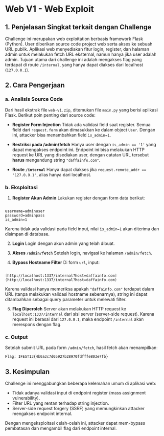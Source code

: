 # Web V1 - Web Exploit

## 1. Penjelasan Singkat terkait dengan Challenge
Challenge ini merupakan web exploitation berbasis framework Flask (Python). User diberikan source code project web serta akses ke sebuah URL publik. Aplikasi web menyediakan fitur login, register, dan halaman admin untuk melakukan fetch URL eksternal, namun hanya jika user adalah admin. Tujuan utama dari challenge ini adalah mengakses flag yang terdapat di route `/internal`, yang hanya dapat diakses dari localhost (`127.0.0.1`).

## 2. Cara Pengerjaan

### a. Analisis Source Code
Dari hasil ekstrak file `web-v1.zip`, ditemukan file `main.py` yang berisi aplikasi Flask. Berikut poin penting dari source code:

- **Register Form Injection**
Tidak ada validasi field saat register. Semua field dari `request.form` akan dimasukkan ke dalam object `User`. Dengan ini, attacker bisa menambahkan field `is_admin=1`.

- **Restriksi pada /admin/fetch**
Hanya user dengan `is_admin == '1'` yang dapat mengakses endpoint ini. Endpoint ini bisa melakukan HTTP request ke URL yang disediakan user, dengan catatan URL tersebut **harus** mengandung string `"daffainfo.com"`.

- **Route `/internal`**
Hanya dapat diakses jika `request.remote_addr == '127.0.0.1'`, alias hanya dari localhost.

### b. Eksploitasi

1. **Register Akun Admin**
 Lakukan register dengan form data berikut:

```

username=adminuser
password=adminpass
is_admin=1

```

Karena tidak ada validasi pada field input, nilai `is_admin=1` akan diterima dan disimpan di database.

2. **Login**
Login dengan akun admin yang telah dibuat.

3. **Akses `/admin/fetch`**
Setelah login, navigasi ke halaman `/admin/fetch`.

4. **Bypass Hostname Filter**
Di form `url`, input:

```

[http://localhost:1337/internal?host=daffainfo.com](http://localhost:1337/internal?host=daffainfo.com)

```

Karena validasi hanya memeriksa apakah `"daffainfo.com"` terdapat dalam URL (tanpa melakukan validasi hostname sebenarnya), string ini dapat ditambahkan sebagai query parameter untuk melewati filter.

5. **Flag Diperoleh**
Server akan melakukan HTTP request ke `localhost:1337/internal` dari sisi server (server-side request). Karena request ini berasal dari `127.0.0.1`, maka endpoint `/internal` akan merespons dengan flag.

### c. Output
Setelah submit URL pada form `/admin/fetch`, hasil fetch akan menampilkan:

```
Flag: IFEST13{4b0a3c7d05927b28970fdfffe803e7fb}
```

## 3. Kesimpulan
Challenge ini menggabungkan beberapa kelemahan umum di aplikasi web:

- Tidak adanya validasi input di endpoint register (mass assignment vulnerability).
- Filter URL yang rentan terhadap string injection.
- Server-side request forgery (SSRF) yang memungkinkan attacker mengakses endpoint internal.

Dengan mengeksploitasi celah-celah ini, attacker dapat mem-bypass pembatasan dan mengambil flag dari endpoint internal.
